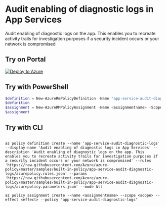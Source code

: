 # Audit enabling of diagnostic logs in App Services

Audit enabling of diagnostic logs on the app. This enables you to recreate activity trails for investigation purposes if a security incident occurs or your network is compromised

## Try on Portal

[![Deploy to Azure](http://azuredeploy.net/deploybutton.png)](https://portal.azure.com/?feature.customportal=false&microsoft_azure_policy=true&microsoft_azure_policy_policyinsights=true&feature.microsoft_azure_security_policy=true&microsoft_azure_marketplace_policy=true#blade/Microsoft_Azure_Policy/CreatePolicyDefinitionBlade/uri/https%3A%2F%2Fraw.githubusercontent.com%2FAzure%2Fazure-policy%2Fmaster%2Fsamples%2Fbuilt-in-policy%2Fapp-service-audit-diagnostic-logs%2Fazurepolicy.json)

## Try with PowerShell

````powershell
$definition = New-AzureRmPolicyDefinition -Name "app-service-audit-diagnostic-logs" -DisplayName "Audit enabling of diagnostic logs in App Services" -description "Audit enabling of diagnostic logs on the app. This enables you to recreate activity trails for investigation purposes if a security incident occurs or your network is compromised" -Policy 'https://raw.githubusercontent.com/Azure/azure-policy/master/samples/built-in-policy/app-service-audit-diagnostic-logs/azurepolicy.parameters.json' -Mode All
$definition
$assignment = New-AzureRMPolicyAssignment -Name <assignmentname> -Scope <scope> -effect <effect> -PolicyDefinition $definition
$assignment 
````

## Try with CLI

````cli

az policy definition create --name 'app-service-audit-diagnostic-logs' --display-name 'Audit enabling of diagnostic logs in App Services' --description 'Audit enabling of diagnostic logs on the app. This enables you to recreate activity trails for investigation purposes if a security incident occurs or your network is compromised' --rules 'https://raw.githubusercontent.com/Azure/azure-policy/master/samples/built-in-policy/app-service-audit-diagnostic-logs/azurepolicy.rules.json' --params 'https://raw.githubusercontent.com/Azure/azure-policy/master/samples/built-in-policy/app-service-audit-diagnostic-logs/azurepolicy.parameters.json' --mode All

az policy assignment create --name <assignmentname> --scope <scope> --effect <effect> --policy "app-service-audit-diagnostic-logs" 

````
